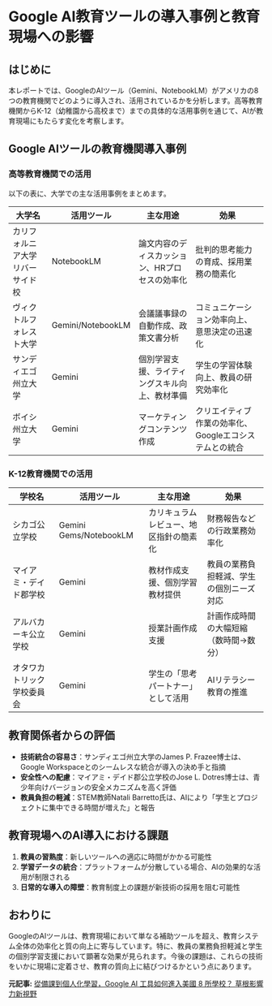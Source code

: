 # Google AI教育ツールの導入事例と教育現場への影響

## はじめに

本レポートでは、GoogleのAIツール（Gemini、NotebookLM）がアメリカの8つの教育機関でどのように導入され、活用されているかを分析します。高等教育機関からK-12（幼稚園から高校まで）までの具体的な活用事例を通じて、AIが教育現場にもたらす変化を考察します。

## Google AIツールの教育機関導入事例

### 高等教育機関での活用

以下の表に、大学での主な活用事例をまとめます。

| 大学名 | 活用ツール | 主な用途 | 効果 |
|--------|------------|----------|------|
| カリフォルニア大学リバーサイド校 | NotebookLM | 論文内容のディスカッション、HRプロセスの効率化 | 批判的思考能力の育成、採用業務の簡素化 |
| ヴィクトルフォレスト大学 | Gemini/NotebookLM | 会議議事録の自動作成、政策文書分析 | コミュニケーション効率向上、意思決定の迅速化 |
| サンディエゴ州立大学 | Gemini | 個別学習支援、ライティングスキル向上、教材準備 | 学生の学習体験向上、教員の研究効率化 |
| ボイシ州立大学 | Gemini | マーケティングコンテンツ作成 | クリエイティブ作業の効率化、Googleエコシステムとの統合 |

### K-12教育機関での活用

| 学校名 | 活用ツール | 主な用途 | 効果 |
|--------|------------|----------|------|
| シカゴ公立学校 | Gemini Gems/NotebookLM | カリキュラムレビュー、地区指針の簡素化 | 財務報告などの行政業務効率化 |
| マイアミ・デイド郡学校 | Gemini | 教材作成支援、個別学習教材提供 | 教員の業務負担軽減、学生の個別ニーズ対応 |
| アルバカーキ公立学校 | Gemini | 授業計画作成支援 | 計画作成時間の大幅短縮（数時間→数分） |
| オタワカトリック学校委員会 | Gemini | 学生の「思考パートナー」として活用 | AIリテラシー教育の推進 |

## 教育関係者からの評価

* **技術統合の容易さ**：サンディエゴ州立大学のJames P. Frazee博士は、Google Workspaceとのシームレスな統合が導入の決め手と指摘
* **安全性への配慮**：マイアミ・デイド郡公立学校のJose L. Dotres博士は、青少年向けバージョンの安全メカニズムを高く評価
* **教員負担の軽減**：STEM教師Natali Barretto氏は、AIにより「学生とプロジェクトに集中できる時間が増えた」と報告

## 教育現場へのAI導入における課題

1. **教員の習熟度**：新しいツールへの適応に時間がかかる可能性
2. **学習データの統合**：プラットフォームが分散している場合、AIの効果的な活用が制限される
3. **日常的な導入の障壁**：教育制度上の課題が新技術の採用を阻む可能性

## おわりに

GoogleのAIツールは、教育現場において単なる補助ツールを超え、教育システム全体の効率化と質の向上に寄与しています。特に、教員の業務負担軽減と学生の個別学習支援において顕著な効果が見られます。今後の課題は、これらの技術をいかに現場に定着させ、教育の質向上に結びつけるかという点にあります。

**元記事:** [從備課到個人化學習，Google AI 工具如何進入美國 8 所學校？ 草根影響力新視野](https://grinews.com/news/?p=189257)